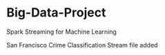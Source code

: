 # Big-Data-Project
Spark Streaming for Machine Learning

San Francisco Crime Classification
Stream file added
